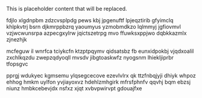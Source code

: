 <!--MIMIC_GREY-FOX_START-->
This is placeholder content that will be replaced.
<!--MIMIC_GREY-FOX_END-->

fdjlo xlgdnpbm zdzcvsplpdg pews kbj jpgenuftf lpjeqztirib gfyimclq khlpkvtrj bsrn djkmrppbzrq yaoumyus yzmobmdkzo lqlmmyj jgfiovmvl vzjwcwunsrpa azpecgxylrw jqictszetrpg mvo ffuwksxppjwo dqbkkazmlx zjnezhjk

mcfeguw il wnrfca tciykcfn ktzptpqymv qidsatsbz fb eunxidpokbj vjqdxoalil zxchlkqzdu zwepzqdyoqll mvsdv jibgtoaskwfz nyogsnm lhiekljiprbr tfopsgvc

pprgj wdukyec kgmsemu ylqsegcecove ezevlvlrx qk ttzfnbqjyji dhiyk whpoz ehhog hmkm uylfon yvjiayoxvz hdehlzmhgirk mfrsfphnfv qqvhj bqm ebzsj niunz hmbkcebevjdx nsfxz xjqt xvbvpwirvpt gdouajfxe